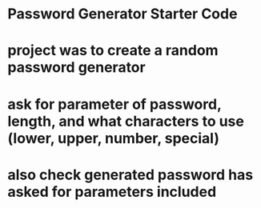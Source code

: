 # Password Generator Starter Code

# project was to create a random password generator
# ask for parameter of password, length, and what characters to use (lower, upper, number, special)
# also check generated password has asked for parameters included
